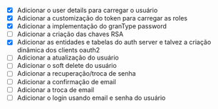 - [X] Adicionar o user details para carregar o usuário
- [X] Adicionar a customização do token para carregar as roles
- [X] Adicionar a implementação do granType password
- [ ] Adicionar a criação das chaves RSA
- [X] Adicionar as entidades e tabelas do auth server e talvez a criação dinâmica dos clients oauth2
- [ ] Adicionar a atualização do usuário
- [ ] Adicionar o soft delete do usuário
- [ ] Adicionar a recuperação/troca de senha
- [ ] Adicionar a confirmação de email
- [ ] Adicionar a troca de email
- [ ] Adicionar o login usando email e senha do usuário